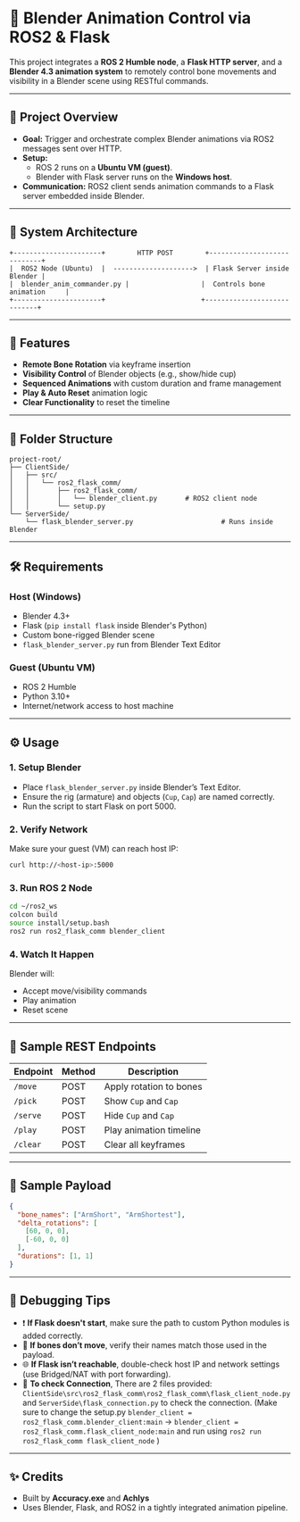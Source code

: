# 🤖 Blender Animation Control via ROS2 & Flask

This project integrates a **ROS 2 Humble node**, a **Flask HTTP server**, and a **Blender 4.3 animation system** to remotely control bone movements and visibility in a Blender scene using RESTful commands.

---

## 📌 Project Overview

- **Goal:** Trigger and orchestrate complex Blender animations via ROS2 messages sent over HTTP.
- **Setup:**
  - ROS 2 runs on a **Ubuntu VM (guest)**.
  - Blender with Flask server runs on the **Windows host**.
- **Communication:** ROS2 client sends animation commands to a Flask server embedded inside Blender.

---

## 🧠 System Architecture

```
+----------------------+        HTTP POST        +----------------------------+
|  ROS2 Node (Ubuntu)  |  -------------------->  | Flask Server inside Blender |
|  blender_anim_commander.py |                  |  Controls bone animation     |
+----------------------+                        +----------------------------+
```

---

## 🚀 Features

- **Remote Bone Rotation** via keyframe insertion
- **Visibility Control** of Blender objects (e.g., show/hide cup)
- **Sequenced Animations** with custom duration and frame management
- **Play & Auto Reset** animation logic
- **Clear Functionality** to reset the timeline

---

## 📂 Folder Structure

```
project-root/
├── ClientSide/
│   ├── src/
│   │   └── ros2_flask_comm/
│   │       ├── ros2_flask_comm/
│   │       │   └── blender_client.py       # ROS2 client node
│   │       └── setup.py
└── ServerSide/
    └── flask_blender_server.py                      # Runs inside Blender
```

---

## 🛠 Requirements

### Host (Windows)

- Blender 4.3+
- Flask (`pip install flask` inside Blender's Python)
- Custom bone-rigged Blender scene
- `flask_blender_server.py` run from Blender Text Editor

### Guest (Ubuntu VM)

- ROS 2 Humble
- Python 3.10+
- Internet/network access to host machine

---

## ⚙️ Usage

### 1. Setup Blender

- Place `flask_blender_server.py` inside Blender’s Text Editor.
- Ensure the rig (armature) and objects (`Cup`, `Cap`) are named correctly.
- Run the script to start Flask on port 5000.

### 2. Verify Network

Make sure your guest (VM) can reach host IP:

```bash
curl http://<host-ip>:5000
```

### 3. Run ROS 2 Node

```bash
cd ~/ros2_ws
colcon build
source install/setup.bash
ros2 run ros2_flask_comm blender_client
```

### 4. Watch It Happen

Blender will:

- Accept move/visibility commands
- Play animation
- Reset scene

---

## 📜 Sample REST Endpoints

| Endpoint | Method | Description             |
| -------- | ------ | ----------------------- |
| `/move`  | POST   | Apply rotation to bones |
| `/pick`  | POST   | Show `Cup` and `Cap`    |
| `/serve` | POST   | Hide `Cup` and `Cap`    |
| `/play`  | POST   | Play animation timeline |
| `/clear` | POST   | Clear all keyframes     |

---

## 🧩 Sample Payload

```json
{
  "bone_names": ["ArmShort", "ArmShortest"],
  "delta_rotations": [
    [60, 0, 0],
    [-60, 0, 0]
  ],
  "durations": [1, 1]
}
```

---

## 🔧 Debugging Tips

- ❗ **If Flask doesn't start**, make sure the path to custom Python modules is added correctly.
- 🛑 **If bones don’t move**, verify their names match those used in the payload.
- 🌐 **If Flask isn’t reachable**, double-check host IP and network settings (use Bridged/NAT with port forwarding).
- 🔌 **To check Connection**, There are 2 files provided: `ClientSide\src\ros2_flask_comm\ros2_flask_comm\flask_client_node.py` and `ServerSide\flask_connection.py` to check the connection. (Make sure to change the setup.py `blender_client = ros2_flask_comm.blender_client:main` -> `blender_client = ros2_flask_comm.flask_client_node:main` and run using `ros2 run ros2_flask_comm flask_client_node` )

---

## ✨ Credits

- Built by **Accuracy.exe** and **Achlys**
- Uses Blender, Flask, and ROS2 in a tightly integrated animation pipeline.
